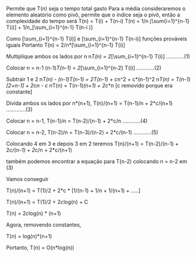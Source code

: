Permite que T(n) seja o tempo total gasto
Para a média consideraremos o elemento aleatório como pivô, permite que o índice seja o pivô,
então a complexidade do tempo será
T(n) = T(i) + T(n-i)
T(n) = 1/n _[\sum_{i=1}^{n-1} T(i)] + 1/n_[\sum_{i=1}^{n-1} T(n-i )]

Como [\sum_{i=1}^{n-1} T(i)] e [\sum_{i=1}^{n-1} T(n-i)] funções prováveis ​​iguais
Portanto T(n) = 2/n\*[\sum_{i=1}^{n-1} T(i)]

Multiplique ambos os lados por n
n*T(n) = 2*[\sum_{i=1}^{n-1} T(i)] ............(1)

Colocar n = n-1
(n-1)_T(n-1) = 2_[\sum_{i=1}^{n-2} T(i)] ............(2)

Subtrair 1 e 2
n*T(n) - (n-1)*T(n-1) = 2*T(n-1) + c*n^2 + c*(n-1)^2
n*T(n) = T(n-1)[2+n-1] + 2*c*n - c
n*T(n) = T(n-1)*(n+1) + 2*c*n [c removido porque era constante]

Divida ambos os lados por n*(n+1),
T(n)/(n+1) = T(n-1)/n + 2*c/(n+1) .............(3)

Colocar n = n-1,
T(n-1)/n = T(n-2)/(n-1) + 2\*c/n ............(4)

Colocar n = n-2,
T(n-2)/n = T(n-3)/(n-2) + 2\*c/(n-1) ............(5)

Colocando 4 em 3 e depois 3 em 2 teremos
T(n)/(n+1) = T(n-2)/(n-1) + 2*c/(n-1) + 2*c/n + 2\*c/(n+1)

também podemos encontrar a equação para T(n-2) colocando n = n-2 em (3)

Vamos conseguir

T(n)/(n+1) = T(1)/2 + 2*c * [1/(n-1) + 1/n + 1/(n+1) + .....]

T(n)/(n+1) = T(1)/2 + 2*c*log(n) + C

T(n) = 2*c*log(n) \* (n+1)

Agora, removendo constantes,

T(n) = log(n)\*(n+1)

Portanto, T(n) = O(n\*log(n))
